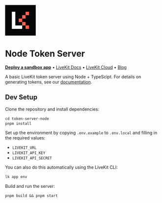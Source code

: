 <a href="https://livekit.io/">
  <img src="./.github/assets/livekit-mark.png" alt="LiveKit logo" width="100" height="100">
</a>

# Node Token Server

<p>
  <a href="https://cloud.livekit.io/projects/p_/sandbox"><strong>Deploy a sandbox app</strong></a>
  •
  <a href="https://docs.livekit.io">LiveKit Docs</a>
  •
  <a href="https://livekit.io/cloud">LiveKit Cloud</a>
  •
  <a href="https://blog.livekit.io/">Blog</a>
</p>

A basic LiveKit token server using Node + TypeScipt. For details on generating tokens, see our [documentation](https://docs.livekit.io/home/server/generating-tokens).

## Dev Setup

Clone the repository and install dependencies:

```console
cd token-server-node
pnpm install
```

Set up the environment by copying `.env.example` to `.env.local` and filling in the required values:

- `LIVEKIT_URL`
- `LIVEKIT_API_KEY`
- `LIVEKIT_API_SECRET`

You can also do this automatically using the LiveKit CLI:

```bash
lk app env
```

Build and run the server:

```console
pnpm build && pnpm start
```
